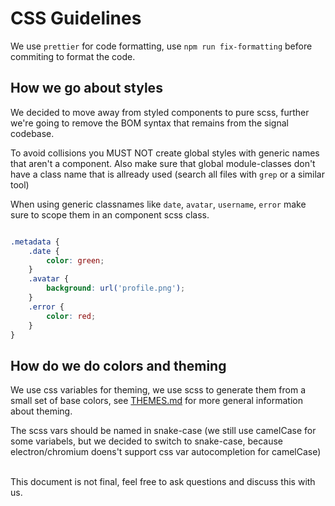 # CSS Guidelines

We use `prettier` for code formatting,
use `npm run fix-formatting` before commiting to format the code.

## How we go about styles

We decided to move away from styled components to pure scss, further we're going to remove the BOM syntax that remains from the signal codebase.

To avoid collisions you MUST NOT create global styles with generic names that aren't a component.
Also make sure that global module-classes don't have a class name that is allready used (search all files with `grep` or a similar tool)

When using generic classnames like `date`, `avatar`, `username`, `error` make sure to scope them in an component scss class.

```scss

.metadata {
    .date {
        color: green;
    }
    .avatar {
        background: url('profile.png');
    }
    .error {
        color: red;
    }
}

```

## How do we do colors and theming

We use css variables for theming, we use scss to generate them from a small set of base colors, see [THEMES.md](./THEMES.md) for more general information about theming.

The scss vars should be named in snake-case (we still use camelCase for some variabels, but we decided to switch to snake-case, because electron/chromium doens't support css var autocompletion for camelCase)

<br>
This document is not final, feel free to ask questions and discuss this with us.
